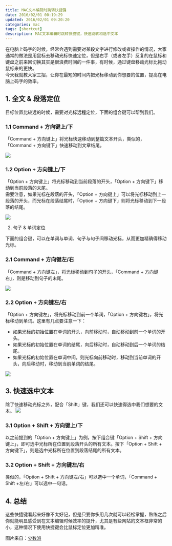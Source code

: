 ```yaml
---
title: MAC文本编辑时跳转快捷键
date: 2016/02/01 00:19:29
updated: 2016/02/01 09:20:20
categories: mac
tags: [shortcut]
description: MAC文本编辑时跳转快捷键，快速跳转和选中文本
---
```

在电脑上码字的时候，经常会遇到需要对某段文字进行修改或者操作的情况，大家通常的做法是用鼠标去移动光标快速定位，但是右手（或者左手）反复的在鼠标和键盘之前来回切换其实是很浪费时间的一件事，有时候，通过键盘移动光标比拖动鼠标来的更快。
<br>
今天我就教大家三招，让你在最短的时间内把光标移动到你想要的位置，提高在电脑上码字的效率。

## 1. 全文 & 段落定位

目标位置比较远的时候，需要对光标远程定位，下面的组合键可以帮到我们。
### 1.1 Command + 方向键上/下
「Command + 方向键上」将光标快速移动到整篇文本开头，类似的，「Command + 方向键下」快速移动到文章结尾。

![](http://cdn.sspai.com/attachment/origin/2016/01/26/308461.gif)
### 1.2 Option + 方向键上/下
「Option + 方向键上」将光标移动到当前段落的开头，「Option + 方向键下」移动到当前段落的末尾。
<br>
需要注意，如果光标在段落的开头，「Option + 方向键上」可以将光标移动到上一段落的开头，而光标在段落结尾时，「Option + 方向键下」则将光标移动到下一段落的结尾。

![](http://cdn.sspai.com/attachment/origin/2016/01/26/308462.gif)

2. 句子 & 单词定位

下面的组合键，可以在单词与单词、句子与句子间移动光标，从而更加精确得移动光标。
### 2.1 Command + 方向键左/右
「Command + 方向键左」，将光标移动到句子的开头，「Command + 方向键右」，则是移动到句子的末尾。

![](http://cdn.sspai.com/attachment/origin/2016/01/26/308463.gif)

### 2.2 Option + 方向键左/右
「Option + 方向键左」，将光标移动到前一个单词，「Option + 方向键右」，将光标移动到单词。这里有几点要注意一下：

* 如果光标的初始位置在单词的开头，向前移动时，自动移动到前一个单词的开头。
* 如果光标的初始位置在单词的结尾，向后移动时，自动移动到后一个单词的结尾。
* 如果光标的初始位置在单词中间，则光标向前移动时，移动到当前单词的开头，向后移动时，移动到当前单词的结尾。

![](http://cdn.sspai.com/attachment/origin/2016/01/26/308464.gif)

## 3. 快速选中文本

除了快速移动光标之外，配合「Shift」键，我们还可以快速得选中我们想要的文本。
![](http://cdn.sspai.com/attachment/origin/2016/01/26/308465.gif)
### 3.1 Option + Shift + 方向键上/下
以之前提到的「Option + 方向键上」为例，按下组合键「Option + Shift + 方向键上」，即可选中光标所在位置到段落开头的所有文本。按下「Option + Shift + 方向键下」，则是选中光标所在位置到段落结尾的所有文本。
### 3.2 Option + Shift + 方向键左/右
类似的，「Option + Shift + 方向键左/右」可以选中一个单词，「Command + Shift +左/右」可以选中一句话。

## 4. 总结
这些快捷键看起来好像不太好记，但是只要你多用几次就可以轻松掌握，熟练之后你就能明显感受到在文本编辑时候效率的提升，尤其是有些网站的文本框非常的小，这种情况下使用快捷键会比鼠标定位更加精准。

图片来自：[少数派](http://sspai.com/32769)